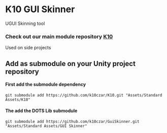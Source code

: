 # K10 GUI Skinner

UGUI Skinning tool

### Check out our main module repository [K10](https://github.com/k10czar/K10.git)

Used on side projects

## Add as submodule on your Unity project repository

#### First add the submodule dependency

``git submodule add https://github.com/k10czar/K10.git "Assets/Standard Assets/K10"``

#### The add the DOTS Lib submodule

``git submodule add https://github.com/k10czar/GuiSkinner.git "Assets/Standard Assets/GUI Skinner"``